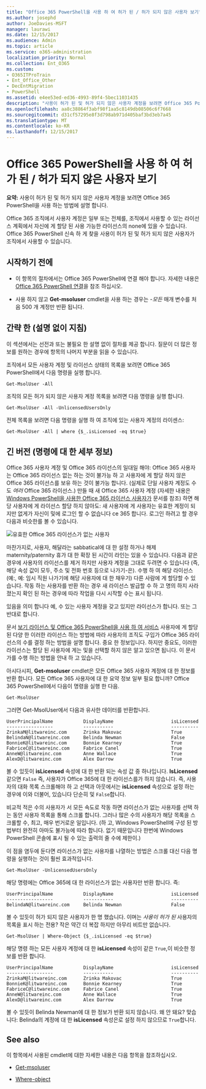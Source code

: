 ```yaml
---
title: "Office 365 PowerShell을 사용 하 여 허가 된 / 허가 되지 않은 사용자 보기"
ms.author: josephd
author: JoeDavies-MSFT
manager: laurawi
ms.date: 12/15/2017
ms.audience: Admin
ms.topic: article
ms.service: o365-administration
localization_priority: Normal
ms.collection: Ent_O365
ms.custom:
- O365ITProTrain
- Ent_Office_Other
- DecEntMigration
- PowerShell
ms.assetid: e4ee53ed-ed36-4993-89f4-5bec11031435
description: "사용이 허가 된 및 허가 되지 않은 사용자 계정을 보려면 Office 365 PowerShell을 사용 하는 방법에 설명 합니다."
ms.openlocfilehash: aa8c38864f3abf98f1aa5c8149db08506c6f7668
ms.sourcegitcommit: d31cf57295e8f3d798ab971d405baf3bd3eb7a45
ms.translationtype: MT
ms.contentlocale: ko-KR
ms.lasthandoff: 12/15/2017
---
```

# <a name="view-licensed-and-unlicensed-users-with-office-365-powershell"></a>Office 365 PowerShell을 사용 하 여 허가 된 / 허가 되지 않은 사용자 보기

**요약:** 사용이 허가 된 및 허가 되지 않은 사용자 계정을 보려면 Office 365 PowerShell을 사용 하는 방법에 설명 합니다.
  
Office 365 조직에서 사용자 계정은 일부 또는 전체를, 조직에서 사용할 수 있는 라이선스 계획에서 자신에 게 할당 된 사용 가능한 라이선스의 none에 있을 수 있습니다. Office 365 PowerShell 신속 하 게 찾을 사용이 허가 된 및 허가 되지 않은 사용자가 조직에서 사용할 수 있습니다.
  
## <a name="before-you-begin"></a>시작하기 전에

- 이 항목의 절차에서는 Office 365 PowerShell에 연결 해야 합니다. 자세한 내용은 [Office 365 PowerShell 연결](connect-to-office-365-powershell.md)을 참조 하십시오.
    
- 사용 하지 않고 **Get-msoluser** cmdlet을 사용 하는 경우는 _-모든_ 매개 변수를 처음 500 개 계정만 반환 됩니다.
    
## <a name="the-short-version-instructions-without-explanations"></a>간략 한 (설명 없이 지침)

이 섹션에서는 선전과 또는 불필요 한 설명 없이 절차를 제공 합니다. 질문이 더 많은 정보를 원하는 경우에 항목의 나머지 부분을 읽을 수 있습니다.
  
조직에서 모든 사용자 계정 및 라이선스 상태의 목록을 보려면 Office 365 PowerShell에서 다음 명령을 실행 합니다.
  
```
Get-MsolUser -All
```

조직의 모든 허가 되지 않은 사용자 계정 목록을 보려면 다음 명령을 실행 합니다.
  
```
Get-MsolUser -All -UnlicensedUsersOnly
```

전체 목록을 보려면 다음 명령을 실행 하 여 조직에 있는 사용자 계정의 라이센스:
  
```
Get-MsolUser -All | where {$_.isLicensed -eq $true}
```

## <a name="the-long-version-instructions-with-detailed-explanations"></a>긴 버전 (명령에 대 한 세부 정보)

Office 365 사용자 계정 및 Office 365 라이선스의 일대일 해야: Office 365 사용자는 Office 365 라이선스 없는 하는 것이 불가능 하 고 사용자에 게 할당 하지 않은 Office 365 라이선스를 보유 하는 것이 불가능 합니다. (실제로 단일 사용자 계정도 수도 *여러* Office 365 라이선스.) 만들 때 새 Office 365 사용자 계정 (자세한 내용은 [Windows PowerShell을 사용한 Office 365 라이선스 사용자가](http://technet.microsoft.com/library/0ab9fcac-e5ea-4b5b-b72c-8c92c55565ac.aspx) 문서를 참조) 하면 해당 사용자에 게 라이선스 할당 하지 않아도: 새 사용자에 게 사용자는 유효한 계정이 되지만 없게가 자신이 및에 로그인 할 수 없습니다 ce 365 합니다. 로그인 하려고 할 경우 다음과 비슷한를 볼 수 있습니다.
  
![유효한 Office 365 라이선스가 없는 사용자](images/o365_powershell_no_license.png)
  
마찬가지로, 사용자, 해달라는 sabbatical에 대 한 설정 하거나 해제 maternity/paternity 휴가 대 한 확장 된 시간이 라인는 있을 수 있습니다. 다음과 같은 경우에 사용자의 라이선스를 제거 하지만 사용자 계정을 그대로 두려면 수 있습니다 (즉, 해당 속성 값이 모두, 주소 및 전화 번호 등으로 나가기-은). 수행 하 여 해당 라이선스 (예:, 예: 임시 직원 나가기에 해당 사용자에 대 한 채우기) 다른 사람에 게 할당할 수 있습니다. 작동 하는 사용자를 반환 하는 경우 새 라이선스 발급할 수 하 고 명의 하지 사라졌는지 확인 된 하는 경우에 따라 작업을 다시 시작할 수는 표시 됩니다.
  
있음을 의미 합니다 예, 수 있는 사용자 계정을 갖고 있지만 라이선스가 합니다. 또는 그 반대로 합니다.
  
문서 [보기 라이선스 및 Office 365 PowerShell을 사용 하 여 서비스](view-licenses-and-services-with-office-365-powershell.md) 사용자에 게 할당 된 다양 한 이러한 라이선스 하는 방법에 따라 사용자의 조직도 구입가 Office 365 라이선스의 수를 결정 하는 방법을 설명 합니다. 중요 한 정보입니다. 하지만 중요도, 이러한 라이선스는 할당 된 사용자에 게는 및을 선택할 하지 않은 알고 있으면 됩니다. 이 문서가를 수행 하는 방법을 안내 하 고 있습니다.
  
아시다시피, **Get-msoluser** cmdlet은 모든 Office 365 사용자 계정에 대 한 정보를 반환 합니다. 모든 Office 365 사용자에 대 한 요약 정보 일부 필요 합니까? Office 365 PowerShell에서 다음이 명령을 실행 한 다음.
  
```
Get-MsolUser
```

그러면 Get-MsolUser에서 다음과 유사한 데이터를 반환합니다.
  
```
UserPrincipalName           DisplayName                     isLicensed
-----------------           -----------                     ----------
ZrinkaM@litwareinc.com      Zrinka Makovac                  True
BelindaN@litwareinc.com     Belinda Newman                  False
BonnieK@litwareinc.com      Bonnie Kearney                  True
FabriceC@litwareinc.com     Fabrice Canel                   True
AnneW@litwareinc.com        Anne Wallace                    True
AlexD@litwareinc.com        Alex Darrow                     True
```

볼 수 있듯이 **isLicensed** 속성에 대 한 반환 되는 속성 값 중 하나입니다. **IsLicensed** 같으면 `False` 즉, 사용자가 Office 365에 대 한 라이선스를가 하지 않습니다. 즉, 사용자의 대화 목록 스크롤해야 하 고 선택과 아웃에서는 **isLicensed** 속성으로 설정 하는 경우에 이와 더불어, 있습니다 단순히 및 `False`합니다.
  
비교적 적은 수의 사용자가 서 모든 속도로 작동 하면 라이선스가 없는 사용자를 선택 하는 동안 사용자 목록을 통해 스크롤 합니다. 그러나 많은 수의 사용자가 해당 목록을 스크롤할 수, 최고, 매우 번거로운 일입니다. (하 고, Windows PowerShell에 구성 된 방법부터 완전히 아마도 불가능에 따라 합니다. 없기 때문입니다 한번에 Windows PowerShell 콘솔에 표시 될 수 있는 출력의 줄 수에 제한이.)
  
이 점을 염두에 둔다면 라이선스가 없는 사용자를 나열하는 방법은 스크롤 대신 다음 명령을 실행하는 것이 훨씬 효과적입니다.
  
```
Get-MsolUser -UnlicensedUsersOnly
```

해당 명령에는 Office 365에 대 한 라이선스가 없는 사용자만 반환 합니다. 즉:
  
```
UserPrincipalName           DisplayName                     isLicensed
-----------------           -----------                     ----------
BelindaN@litwareinc.com     Belinda Newman                  False
```

볼 수 있듯이 허가 되지 않은 사용자가 한 명 했습니다. 이며는 *사용이 허가 된* 사용자의 목록을 표시 하는 전용? 작은 약간 더 복잡 하지만 아무리 비트만 없습니다.
  
```
Get-MsolUser | Where-Object {$_.isLicensed -eq $true}
```

해당 명령 하는 모든 사용자 계정에 대 한 **isLicensed** 속성이 같은 `True`,이 비슷한 정보를 반환 합니다.
  
```
UserPrincipalName           DisplayName                     isLicensed
-----------------           -----------                     ----------
ZrinkaM@litwareinc.com      Zrinka Makovac                  True
BonnieK@litwareinc.com      Bonnie Kearney                  True
FabriceC@litwareinc.com     Fabrice Canel                   True
AnneW@litwareinc.com        Anne Wallace                    True
AlexD@litwareinc.com        Alex Darrow                     True
```

볼 수 있듯이 Belinda Newman에 대 한 정보가 반환 되지 않습니다. 왜 안 돼요? 맞습니다: Belinda의 계정에 대 한 **isLicensed** 속성은로 설정 하지 않으므로 `True`합니다.
  
## <a name="see-also"></a>See also
<a name="SeeAlso"> </a>

이 항목에서 사용된 cmdlet에 대한 자세한 내용은 다음 항목을 참조하십시오.
  
- [Get-msoluser](https://go.microsoft.com/fwlink/p/?LinkId=691547)
    
- [Where-object](https://go.microsoft.com/fwlink/p/?LinkId=113423)
    

